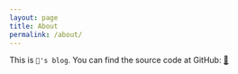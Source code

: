 ```yaml
---
layout: page
title: About
permalink: /about/
---
```


This is `🐍's blog`. You can find the source code at GitHub: 
[🐍](https://github.com/xin0108/xin0108.github.io)
